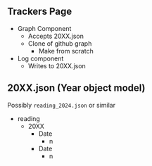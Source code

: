 ## Trackers Page

- Graph Component
    - Accepts 20XX.json
    - Clone of github graph
        - Make from scratch
- Log component
    - Writes to 20XX.json


## 20XX.json (Year object model)

Possibly `reading_2024.json` or similar

- reading
    - 20XX
        - Date
            - n
        - Date
            - n